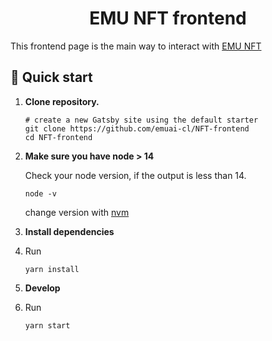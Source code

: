 <h1 align="center">
  EMU NFT frontend
</h1>

This frontend page is the main way to interact with [EMU NFT](https://etherscan.io/token/0x2E11DdcCd5f698979cb76420631133d636995c60)

## 🚀 Quick start

1.  **Clone repository.**

    ```shell
    # create a new Gatsby site using the default starter
    git clone https://github.com/emuai-cl/NFT-frontend
    cd NFT-frontend
    ```

1.  **Make sure you have node > 14**

    Check your node version, if the output is less than 14.

    ```shell
    node -v
    ```

    change version with [nvm](https://github.com/nvm-sh/nvm)

1.  **Install dependencies**
2.  
    Run
    ```shell
    yarn install
    ```

1.  **Develop**
2.  
    Run
    ```shell
    yarn start
    ```
